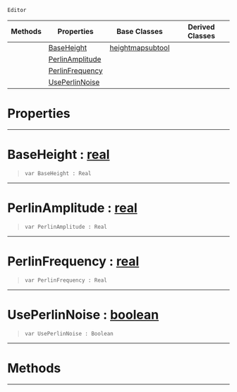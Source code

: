  `Editor`

|Methods|Properties|Base Classes|Derived Classes|
|---|---|---|---|
| |[ BaseHeight](https://plasmaengine.github.io/PlasmaDocs/Plasma1/C++/code_reference/class_reference/createdestroytool.markdown#baseheight-plasma-engine-d)|[heightmapsubtool](https://plasmaengine.github.io/PlasmaDocs/Plasma1/C++/code_reference/class_reference/heightmapsubtool.markdown)| |
| |[ PerlinAmplitude](https://plasmaengine.github.io/PlasmaDocs/Plasma1/C++/code_reference/class_reference/createdestroytool.markdown#perlinamplitude-plasma-eng)| | |
| |[ PerlinFrequency](https://plasmaengine.github.io/PlasmaDocs/Plasma1/C++/code_reference/class_reference/createdestroytool.markdown#perlinfrequency-plasma-eng)| | |
| |[ UsePerlinNoise](https://plasmaengine.github.io/PlasmaDocs/Plasma1/C++/code_reference/class_reference/createdestroytool.markdown#useperlinnoise-plasma-engi)| | |


 #  Properties


---  
 #  BaseHeight : [real](https://plasmaengine.github.io/PlasmaDocs/Plasma1/C++/code_reference/lightning_base_types/real.markdown)

> 
> ``` lang=cpp, name=Lightning
> var BaseHeight : Real


---  
 #  PerlinAmplitude : [real](https://plasmaengine.github.io/PlasmaDocs/Plasma1/C++/code_reference/lightning_base_types/real.markdown)

> 
> ``` lang=cpp, name=Lightning
> var PerlinAmplitude : Real


---  
 #  PerlinFrequency : [real](https://plasmaengine.github.io/PlasmaDocs/Plasma1/C++/code_reference/lightning_base_types/real.markdown)

> 
> ``` lang=cpp, name=Lightning
> var PerlinFrequency : Real


---  
 #  UsePerlinNoise : [boolean](https://plasmaengine.github.io/PlasmaDocs/Plasma1/C++/code_reference/lightning_base_types/boolean.markdown)

> 
> ``` lang=cpp, name=Lightning
> var UsePerlinNoise : Boolean


---  
 #  Methods


---  
 

 